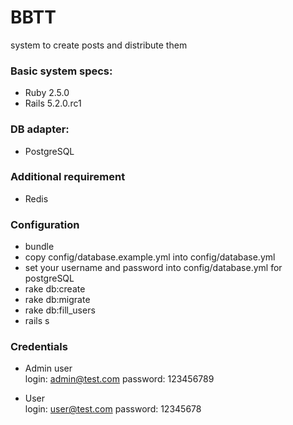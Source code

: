 BBTT
====
system to create posts and distribute them


### Basic system specs:
- Ruby 2.5.0
- Rails 5.2.0.rc1

### DB adapter:
- PostgreSQL

### Additional requirement
- Redis

### Configuration
* bundle
* copy config/database.example.yml into config/database.yml
* set your username and password into config/database.yml for postgreSQL
* rake db:create
* rake db:migrate
* rake db:fill_users
* rails s

### Credentials
- Admin user  
login: admin@test.com
password: 123456789

- User  
login: user@test.com
password: 12345678
